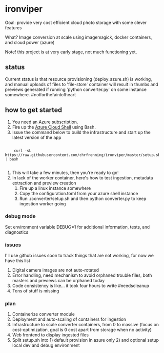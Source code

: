# ironviper

Goal: provide very cost efficient cloud photo storage with some clever features

What? Image conversion at scale using imagemagick, docker containers, and cloud power (azure)

Note! this project is at very early stage, not much functioning yet.


## status

Current status is that resource provisioning (deploy_azure.sh) is working, and manual uploads of files to 'file-store' container will result in thumbs and previews generated if running 'python converter.py' on some instance somewhere. #notforthefaintofheart


## how to get started

1. You need an Azure subscription.
1. Fire up the [Azure Cloud Shell](https://shell.azure.com/) using Bash.
1. Issue the command below to build the infrastructure and start up the latest version of the app

```
    
    curl -sL https://raw.githubusercontent.com/chrfrenning/ironviper/master/setup.sh | bash 
    
```

1. This will take a few minutes, then you're ready to go!
1. In lack of the worker container, here's how to test ingestion, metadata extraction and preview creation
    1. Fire up a linux instance somewhere
    1. Copy the configuration.toml from your azure shell instance
    1. Run ./converter/setup.sh and then python converter.py to keep ingestion worker going

### debug mode

Set environment variable DEBUG=1 for additional information, tests, and diagnostics


### issues

I'll use github issues soon to track things that are not working, for now we have this list

1. Digital camera images are not auto-rotated
1. Error handling, need mechanism to avoid orphaned trouble files, both masters and previews can be orphaned today
1. Code consistency is like... it took four hours to write #needscleanup
1. Tons of stuff is missing


### plan

1. Containerize converter module
1. Deployment and auto-scaling of containers for ingestion
1. Infrastructure to scale converter containers, from 0 to massive (focus on cost-optimization, goal is 0 cost apart from storage when no activity)
1. Web frontend to display ingested files
1. Split setup.sh into 1) default provision in azure only 2) and optional setup local dev and debug environment